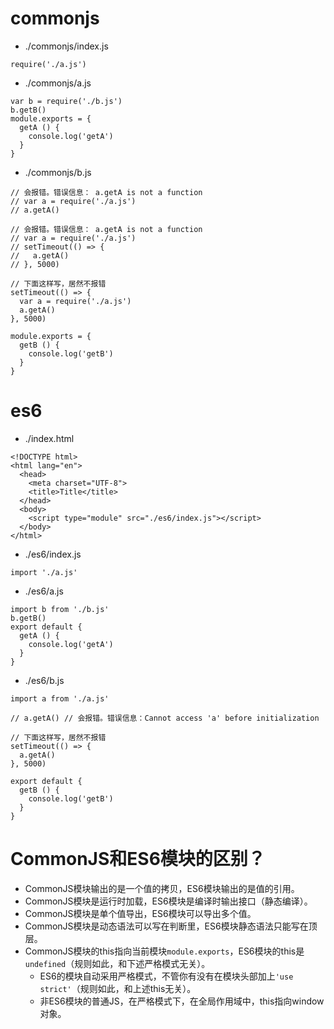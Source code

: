# commonjs
* ./commonjs/index.js
```
require('./a.js')
```
* ./commonjs/a.js
```
var b = require('./b.js')
b.getB()
module.exports = {
  getA () {
    console.log('getA')
  }
}
```
* ./commonjs/b.js
```
// 会报错。错误信息： a.getA is not a function
// var a = require('./a.js')
// a.getA()

// 会报错。错误信息： a.getA is not a function
// var a = require('./a.js')
// setTimeout(() => {
//   a.getA()
// }, 5000)

// 下面这样写，居然不报错
setTimeout(() => {
  var a = require('./a.js')
  a.getA()
}, 5000)

module.exports = {
  getB () {
    console.log('getB')
  }
}
```

# es6
* ./index.html
```
<!DOCTYPE html>
<html lang="en">
  <head>
    <meta charset="UTF-8">
    <title>Title</title>
  </head>
  <body>
    <script type="module" src="./es6/index.js"></script>
  </body>
</html>
```
* ./es6/index.js
```
import './a.js'
```
* ./es6/a.js
```
import b from './b.js'
b.getB()
export default {
  getA () {
    console.log('getA')
  }
}
```
* ./es6/b.js
```
import a from './a.js'

// a.getA() // 会报错。错误信息：Cannot access 'a' before initialization

// 下面这样写，居然不报错
setTimeout(() => {
  a.getA()
}, 5000)

export default {
  getB () {
    console.log('getB')
  }
}
```

# CommonJS和ES6模块的区别？
* CommonJS模块输出的是一个值的拷贝，ES6模块输出的是值的引用。
* CommonJS模块是运行时加载，ES6模块是编译时输出接口（静态编译）。
* CommonJS模块是单个值导出，ES6模块可以导出多个值。
* CommonJS模块是动态语法可以写在判断里，ES6模块静态语法只能写在顶层。
* CommonJS模块的this指向当前模块`module.exports`，ES6模块的this是`undefined`（规则如此，和下述严格模式无关）。
  - ES6的模块自动采用严格模式，不管你有没有在模块头部加上`'use strict'`（规则如此，和上述this无关）。
  - 非ES6模块的普通JS，在严格模式下，在全局作用域中，this指向window对象。
